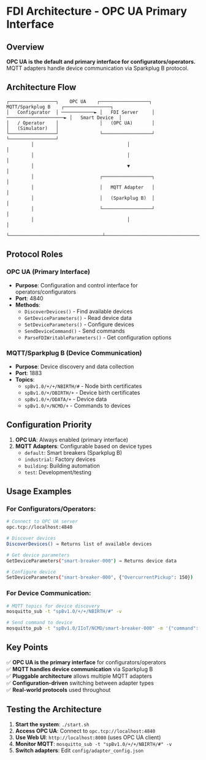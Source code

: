# FDI Architecture - OPC UA Primary Interface

## Overview
**OPC UA is the default and primary interface for configurators/operators.** MQTT adapters handle device communication via Sparkplug B protocol.

## Architecture Flow

```
┌─────────────────┐    OPC UA    ┌──────────────────┐    MQTT/Sparkplug B    ┌─────────────────┐
│   Configurator  │ ────────────► │   FDI Server     │ ─────────────────────► │   Smart Device  │
│   / Operator    │               │   (OPC UA)       │                        │   (Simulator)   │
└─────────────────┘               └──────────────────┘                        └─────────────────┘
         │                                  │                                          │
         │                                  │                                          │
         │                                  ▼                                          │
         │                        ┌──────────────────┐                                │
         │                        │   MQTT Adapter   │                                │
         │                        │   (Sparkplug B)  │                                │
         │                        └──────────────────┘                                │
         │                                  │                                          │
         └──────────────────────────────────┴──────────────────────────────────────────┘
```

## Protocol Roles

### OPC UA (Primary Interface)
- **Purpose**: Configuration and control interface for operators/configurators
- **Port**: 4840
- **Methods**: 
  - `DiscoverDevices()` - Find available devices
  - `GetDeviceParameters()` - Read device data
  - `SetDeviceParameters()` - Configure devices
  - `SendDeviceCommand()` - Send commands
  - `ParseFDIWritableParameters()` - Get configuration options

### MQTT/Sparkplug B (Device Communication)
- **Purpose**: Device discovery and data collection
- **Port**: 1883
- **Topics**: 
  - `spBv1.0/+/+/NBIRTH/#` - Node birth certificates
  - `spBv1.0/+/DBIRTH/+` - Device birth certificates
  - `spBv1.0/+/DDATA/+` - Device data
  - `spBv1.0/+/NCMD/+` - Commands to devices

## Configuration Priority

1. **OPC UA**: Always enabled (primary interface)
2. **MQTT Adapters**: Configurable based on device types
   - `default`: Smart breakers (Sparkplug B)
   - `industrial`: Factory devices
   - `building`: Building automation
   - `test`: Development/testing

## Usage Examples

### For Configurators/Operators:
```bash
# Connect to OPC UA server
opc.tcp://localhost:4840

# Discover devices
DiscoverDevices() → Returns list of available devices

# Get device parameters
GetDeviceParameters("smart-breaker-000") → Returns device data

# Configure device
SetDeviceParameters("smart-breaker-000", {"OvercurrentPickup": 150})
```

### For Device Communication:
```bash
# MQTT topics for device discovery
mosquitto_sub -t "spBv1.0/+/+/NBIRTH/#" -v

# Send command to device
mosquitto_pub -t "spBv1.0/IIoT/NCMD/smart-breaker-000" -m '{"command": "trip"}'
```

## Key Points

✅ **OPC UA is the primary interface** for configurators/operators  
✅ **MQTT handles device communication** via Sparkplug B  
✅ **Pluggable architecture** allows multiple MQTT adapters  
✅ **Configuration-driven** switching between adapter types  
✅ **Real-world protocols** used throughout  

## Testing the Architecture

1. **Start the system**: `./start.sh`
2. **Access OPC UA**: Connect to `opc.tcp://localhost:4840`
3. **Use Web UI**: `http://localhost:8080` (uses OPC UA client)
4. **Monitor MQTT**: `mosquitto_sub -t "spBv1.0/+/+/NBIRTH/#" -v`
5. **Switch adapters**: Edit `config/adapter_config.json` 